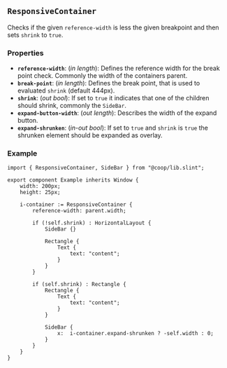 <!--
SPDX-FileCopyrightText: 2023 Florian Blasius <co_sl@tutanota.com>
SPDX-License-Identifier: MIT
-->

## `ResponsiveContainer`

Checks if the given `reference-width` is less the given breakpoint and then sets `shrink` to `true`.

### Properties

-   **`reference-width`**: (_in_ _length_): Defines the reference width for the break point check. Commonly the width of the containers parent.
-   **`break-point`**: (_in_ _length_): Defines the break point, that is used to evaluated `shrink` (default 444px).
-   **`shrink`**: (_out_ _bool_): If set to `true` it indicates that one of the children should shrink, commonly the `SideBar`.
-   **`expand-button-width`**: (_out_ _length_): Describes the width of the expand button.
-   **`expand-shrunken`**: (_in-out_ _bool_): If set to `true` and `shrink` is `true` the shrunken element should be expanded as overlay.

### Example

```slint
import { ResponsiveContainer, SideBar } from "@coop/lib.slint";

export component Example inherits Window {
    width: 200px;
    height: 25px;

    i-container := ResponsiveContainer {
        reference-width: parent.width;

        if (!self.shrink) : HorizontalLayout {
            SideBar {}

            Rectangle {
                Text {
                    text: "content";
                }
            }
        }

        if (self.shrink) : Rectangle {
            Rectangle {
                Text {
                    text: "content";
                }
            }

            SideBar {
                x:  i-container.expand-shrunken ? -self.width : 0;
            }
        }
    }
}
```
